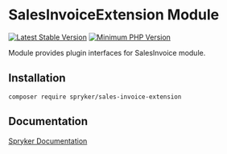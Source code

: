 # SalesInvoiceExtension Module
[![Latest Stable Version](https://poser.pugx.org/spryker/sales-invoice-extension/v/stable.svg)](https://packagist.org/packages/spryker/sales-invoice-extension)
[![Minimum PHP Version](https://img.shields.io/badge/php-%3E%3D%208.2-8892BF.svg)](https://php.net/)

Module provides plugin interfaces for SalesInvoice module.

## Installation

```
composer require spryker/sales-invoice-extension
```

## Documentation

[Spryker Documentation](https://docs.spryker.com)
